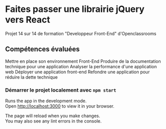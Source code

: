# Faites passer une librairie jQuery vers React

Projet 14 sur 14 de formation "Developpeur Front-End" d'Openclassrooms

## Compétences évaluées

Mettre en place son environnement Front-End
Produire de la documentation technique pour une application
Analyser la performance d'une application web
Déployer une application front-end
Refondre une application pour réduire la dette technique

### Démarrer le projet localement avec `npm start`

Runs the app in the development mode.\
Open [http://localhost:3000](http://localhost:3000) to view it in your browser.

The page will reload when you make changes.\
You may also see any lint errors in the console.
